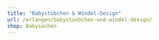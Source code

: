```yaml
---
title: "Babystübchen & Windel-Design"
url: /erlangen/babystuebchen-und-windel-design/
shop: Babysachen
---
```

